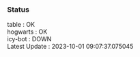 ### Status


table : OK  
hogwarts : OK  
icy-bot : DOWN  
Latest Update : 2023-10-01 09:07:37.075045
